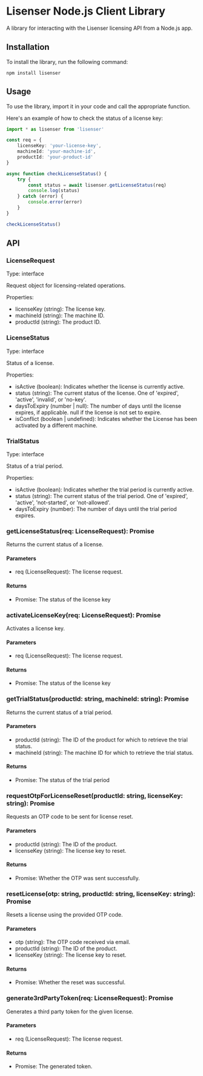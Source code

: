 # Lisenser Node.js Client Library

A library for interacting with the Lisenser licensing API from a Node.js app.

## Installation

To install the library, run the following command:

`npm install lisenser`

## Usage

To use the library, import it in your code and call the appropriate function.

Here's an example of how to check the status of a license key:

```ts
import * as lisenser from 'lisenser'

const req = {
    licenseKey: 'your-license-key',
    machineId: 'your-machine-id',
    productId: 'your-product-id'
}

async function checkLicenseStatus() {
    try {
        const status = await lisenser.getLicenseStatus(req)
        console.log(status)
    } catch (error) {
        console.error(error)
    }
}

checkLicenseStatus()
```

## API

### LicenseRequest

Type: interface

Request object for licensing-related operations.

Properties:

- licenseKey (string): The license key.
- machineId (string): The machine ID.
- productId (string): The product ID.

### LicenseStatus

Type: interface

Status of a license.

Properties:

- isActive (boolean): Indicates whether the license is currently active.
- status (string): The current status of the license. One of 'expired', 'active', 'invalid', or 'no-key'.
- daysToExpiry (number | null): The number of days until the license expires, if applicable. null if the license is not set to expire.
- isConflict (boolean | undefined): Indicates whether the License has been activated by a different machine.

### TrialStatus

Type: interface

Status of a trial period.

Properties:

- isActive (boolean): Indicates whether the trial period is currently active.
- status (string): The current status of the trial period. One of 'expired', 'active', 'not-started', or 'not-allowed'.
- daysToExpiry (number): The number of days until the trial period expires.

### getLicenseStatus(req: LicenseRequest): Promise<LicenseStatus>

Returns the current status of a license.

#### Parameters

- req (LicenseRequest): The license request.

#### Returns

- Promise<LicenseStatus>: The status of the license key

### activateLicenseKey(req: LicenseRequest): Promise<LicenseStatus>

Activates a license key.

#### Parameters

- req (LicenseRequest): The license request.

#### Returns

- Promise<LicenseStatus>: The status of the license key

### getTrialStatus(productId: string, machineId: string): Promise<TrialStatus>

Returns the current status of a trial period.

#### Parameters

- productId (string): The ID of the product for which to retrieve the trial status.
- machineId (string): The machine ID for which to retrieve the trial status.

#### Returns

- Promise<TrialStatus>: The status of the trial period

### requestOtpForLicenseReset(productId: string, licenseKey: string): Promise<boolean>

Requests an OTP code to be sent for license reset.

#### Parameters

- productId (string): The ID of the product.
- licenseKey (string): The license key to reset.

#### Returns

- Promise<boolean>: Whether the OTP was sent successfully.

### resetLicense(otp: string, productId: string, licenseKey: string): Promise<boolean>

Resets a license using the provided OTP code.

#### Parameters

- otp (string): The OTP code received via email.
- productId (string): The ID of the product.
- licenseKey (string): The license key to reset.

#### Returns

- Promise<boolean>: Whether the reset was successful.

### generate3rdPartyToken(req: LicenseRequest): Promise<string>

Generates a third party token for the given license.

#### Parameters

- req (LicenseRequest): The license request.

#### Returns

- Promise<string>: The generated token.
